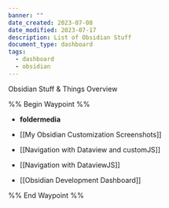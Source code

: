 ```yaml
---
banner: ""
date_created: 2023-07-08
date_modified: 2023-07-17
description: List of Obsidian Stuff
document_type: dashboard
tags:
  - dashboard
  - obsidian
---
```




Obsidian Stuff & Things Overview

%% Begin Waypoint %%
- **foldermedia**

- [[My Obsidian Customization Screenshots]]
- [[Navigation with Dataview and customJS]]
- [[Navigation with DataviewJS]]
- [[Obsidian Development Dashboard]]

%% End Waypoint %%